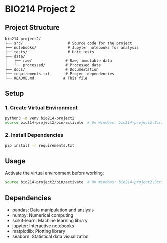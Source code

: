 # BIO214 Project 2

## Project Structure

```
bio214-project2/
├── src/                    # Source code for the project
├── notebooks/              # Jupyter notebooks for analysis
├── tests/                  # Unit tests
├── data/
│   ├── raw/               # Raw, immutable data
│   └── processed/         # Processed data
├── docs/                  # Documentation
├── requirements.txt       # Project dependencies
└── README.md             # This file
```

## Setup

### 1. Create Virtual Environment

```bash
python3 -m venv bio214-project2
source bio214-project2/bin/activate  # On Windows: bio214-project2\Scripts\activate
```

### 2. Install Dependencies

```bash
pip install -r requirements.txt
```

## Usage

Activate the virtual environment before working:

```bash
source bio214-project2/bin/activate  # On Windows: bio214-project2\Scripts\activate
```

## Dependencies

- pandas: Data manipulation and analysis
- numpy: Numerical computing
- scikit-learn: Machine learning library
- jupyter: Interactive notebooks
- matplotlib: Plotting library
- seaborn: Statistical data visualization

